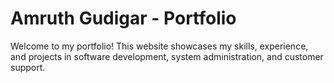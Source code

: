 # Amruth Gudigar - Portfolio

Welcome to my portfolio! This website showcases my skills, experience, and projects in software development, system administration, and customer support.
